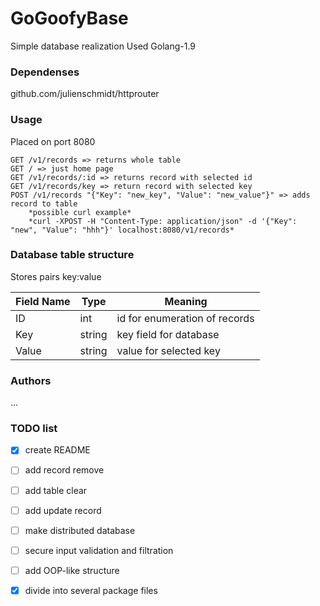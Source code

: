 # GoGoofyBase

Simple database realization
Used Golang-1.9

### Dependenses

github.com/julienschmidt/httprouter

### Usage

Placed on port 8080

```
GET /v1/records => returns whole table 
GET / => just home page
GET /v1/records/:id => returns record with selected id
GET /v1/records/key => return record with selected key
POST /v1/records "{"Key": "new_key", "Value": "new_value"}" => adds record to table
	*possible curl example*
	*curl -XPOST -H "Content-Type: application/json" -d '{"Key": "new", "Value": "hhh"}' localhost:8080/v1/records*
```

### Database table structure
Stores pairs key:value

Field Name 	| Type 		| Meaning
----------------|---------------|-----------------------------
ID 		| int 		| id for enumeration of records
Key 		| string 	| key field for database
Value 		| string 	| value for selected key



### Authors

...

### TODO list
- [x] create README
- [ ] add record remove
- [ ] add table clear
- [ ] add update record
- [ ] make distributed database
- [ ] secure input validation and filtration
- [ ] add OOP-like structure 
- [x] divide into several package files

